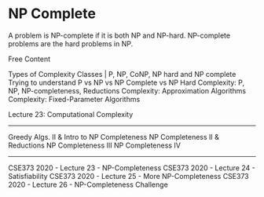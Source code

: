 # NP Complete

A problem is NP-complete if it is both NP and NP-hard. NP-complete problems are the hard problems in NP.

<ResourceGroupTitle>Free Content</ResourceGroupTitle>

<BadgeLink colorScheme='yellow' badgeText='Read' href='https://www.geeksforgeeks.org/types-of-complexity-classes-p-np-conp-np-hard-and-np-complete/'>Types of Complexity Classes | P, NP, CoNP, NP hard and NP complete</BadgeLink>
<BadgeLink colorScheme='yellow' badgeText='Read' href='https://softwareengineering.stackexchange.com/questions/308178/trying-to-understand-p-vs-np-vs-np-complete-vs-np-hard'>Trying to understand P vs NP vs NP Complete vs NP Hard</BadgeLink>
<BadgeLink colorScheme='red' badgeText='Watch' href='https://www.youtube.com/watch?v=eHZifpgyH_4&list=PLUl4u3cNGP6317WaSNfmCvGym2ucw3oGp&index=22'>Complexity: P, NP, NP-completeness, Reductions</BadgeLink>
<BadgeLink colorScheme='red' badgeText='Watch' href='https://www.youtube.com/watch?v=MEz1J9wY2iM&list=PLUl4u3cNGP6317WaSNfmCvGym2ucw3oGp&index=24'>Complexity: Approximation Algorithms</BadgeLink>
<BadgeLink colorScheme='red' badgeText='Watch' href='https://www.youtube.com/watch?v=4q-jmGrmxKs&index=25&list=PLUl4u3cNGP6317WaSNfmCvGym2ucw3oGp'>Complexity: Fixed-Parameter Algorithms</BadgeLink>


<BadgeLink colorScheme='red' badgeText='Watch' href='https://www.youtube.com/watch?v=moPtwq_cVH8&list=PLUl4u3cNGP61Oq3tWYp6V_F-5jb5L2iHb&index=24'>Lecture 23: Computational Complexity</BadgeLink>

----

<BadgeLink colorScheme='red' badgeText='Watch' href='https://youtu.be/qcGnJ47Smlo?list=PLFDnELG9dpVxQCxuD-9BSy2E7BWY3t5Sm&t=2939'>Greedy Algs. II & Intro to NP Completeness</BadgeLink>
<BadgeLink colorScheme='red' badgeText='Watch' href='https://www.youtube.com/watch?v=e0tGC6ZQdQE&index=16&list=PLFDnELG9dpVxQCxuD-9BSy2E7BWY3t5Sm'>NP Completeness II & Reductions</BadgeLink>
<BadgeLink colorScheme='red' badgeText='Watch' href='https://www.youtube.com/watch?v=fCX1BGT3wjE&index=17&list=PLFDnELG9dpVxQCxuD-9BSy2E7BWY3t5Sm'>NP Completeness III</BadgeLink>
<BadgeLink colorScheme='red' badgeText='Watch' href='https://www.youtube.com/watch?v=NKLDp3Rch3M&list=PLFDnELG9dpVxQCxuD-9BSy2E7BWY3t5Sm&index=18'>NP Completeness IV</BadgeLink>

----

<BadgeLink colorScheme='red' badgeText='Watch' href='https://www.youtube.com/watch?v=ItHp5laE1VE&list=PLOtl7M3yp-DX6ic0HGT0PUX_wiNmkWkXx&index=23'>CSE373 2020 - Lecture 23 - NP-Completeness</BadgeLink>
<BadgeLink colorScheme='red' badgeText='Watch' href='https://www.youtube.com/watch?v=inaFJeCzGxU&list=PLOtl7M3yp-DX6ic0HGT0PUX_wiNmkWkXx&index=24'>CSE373 2020 - Lecture 24 - Satisfiability</BadgeLink>
<BadgeLink colorScheme='red' badgeText='Watch' href='https://www.youtube.com/watch?v=B-bhKxjZLlc&list=PLOtl7M3yp-DX6ic0HGT0PUX_wiNmkWkXx&index=25'>CSE373 2020 - Lecture 25 - More NP-Completeness</BadgeLink>
<BadgeLink colorScheme='red' badgeText='Watch' href='https://www.youtube.com/watch?v=_EzetTkG_Cc&list=PLOtl7M3yp-DX6ic0HGT0PUX_wiNmkWkXx&index=26'>CSE373 2020 - Lecture 26 - NP-Completeness Challenge</BadgeLink>
